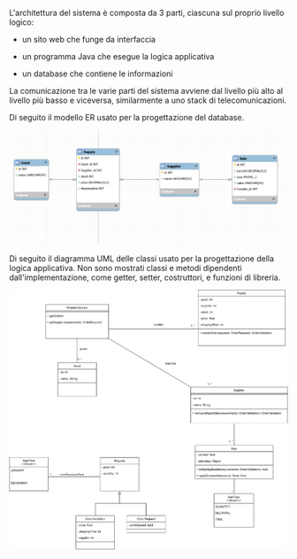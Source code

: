 L'architettura del sistema è composta da 3 parti, ciascuna sul proprio livello logico:

- un sito web che funge da interfaccia

- un programma Java che esegue la logica applicativa

- un database che contiene le informazioni

La comunicazione tra le varie parti del sistema avviene dal livello più alto al livello più basso e viceversa, similarmente a uno stack di telecomunicazioni. 

Di seguito il modello ER usato per la progettazione del database.

![](doc/er.png)



Di seguito il diagramma UML delle classi usato per la progettazione della logica applicativa. Non sono mostrati classi e metodi dipendenti dall'implementazione, come getter, setter, costruttori, e funzioni di libreria.

![](doc/classi.png)